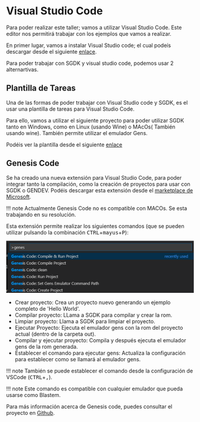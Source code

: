 # Visual Studio Code

Para poder realizar este taller; vamos a utilizar Visual Studio Code. Este editor nos permitirá trabajar con los ejemplos que vamos a realizar.

En primer lugar, vamos a instalar Visual Studio code; el cual podeís descargar desde el siguiente [enlace](https://code.visualstudio.com/Download).

Para poder trabajar con SGDK y visual studio code, podemos usar 2 alternartivas.

## Plantilla de Tareas

Una de las formas de poder trabajar con Visual Studio code y SGDK, es el usar una plantilla de tareas para Visual Studio Code.

Para ello, vamos a utilizar el siguiente proyecto para poder utilizar SGDK tanto en Windows, como en Linux (usando Wine) o MAcOs( También usando wine). También permite utilizar el emulador Gens.

Podéis ver la plantilla desde el siguiente [enlace](https://github.com/v4ld3r5/sgdk_vscode_template)

## Genesis Code

Se ha creado una nueva extensión para Visual Studio Code, para poder integrar tanto la compilación, como la creación de proyectos para usar con SGDK o GENDEV. Podéis descargar esta extensión desde el [marketplace de Microsoft](https://marketplace.visualstudio.com/items?itemName=zerasul.genesis-code).

!!! note
    Actualmente Genesis Code no es compatible con MACOs. Se esta trabajando en su resolución.

Esta extensión permite realizar los siguientes comandos (que se pueden utilizar pulsando la combinación <kbd>CTRL</kbd>+<kbd>mayus</kbd>+<kbd>P</kbd>):

![genesiscodecommands](../img/genesiscode.png)

* Crear proyecto: Crea un proyecto nuevo generando un ejemplo completo de 'Hello World'.
* Compilar proyecto: LLama a SGDK para compilar y crear la rom.
* Limpiar proyecto: Llama a SGDK para limpiar el proyecto.
* Ejecutar Proyecto: Ejecuta el emulador gens con la rom del proyecto actual (dentro de la carpeta out).
* Compilar y ejecutar proyecto: Compila y después ejecuta el emulador gens de la rom generada.
* Establecer el comando para ejecutar gens: Actualiza la configuración para establecer como se llamará al emulador gens.


!!! note
    También se puede establecer el comando desde la configuración de VSCode (<kbd>CTRL</kbd>+<kbd>,</kbd>).

!!! note
    Este comando es compatible con cualquier emulador que pueda usarse como Blastem.


Para más información acerca de Genesis code, puedes consultar el proyecto en [Github](https://github.com/zerasul/genesis-code).
